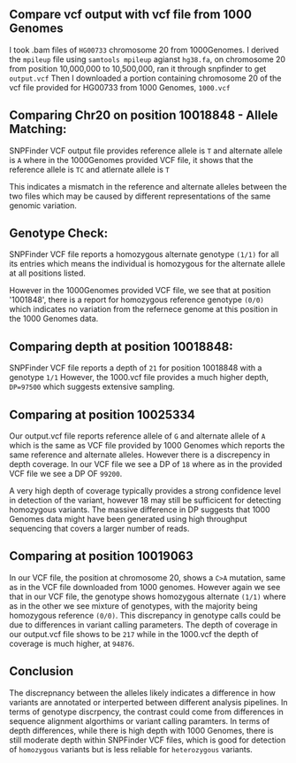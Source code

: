 ## Compare vcf output with vcf file from 1000 Genomes

I took .bam files of `HG00733` chromosome 20 from 1000Genomes. I derived the `mpileup` file using `samtools mpileup` agianst `hg38.fa`, on chromosome 20 from position 10,000,000 to 10,500,000, ran it through snpfinder to get `output.vcf`
Then I downloaded a portion containing chromosome 20 of the vcf file provided for HG00733 from 1000 Genomes, `1000.vcf`


## Comparing Chr20 on position 10018848 - Allele Matching:

SNPFinder VCF output file provides reference allele is `T` and alternate allele is `A` where in the 1000Genomes provided VCF file, it shows that the reference allele is `TC` and atlernate allele is `T`

This indicates a mismatch in the reference and alternate alleles between the two files which may be caused by different representations of the same genomic variation.

## Genotype Check:

SNPFinder VCF file reports a homozygous alternate genotype `(1/1)` for all its entries which means the individual is homozygous for the alternate allele at all positions listed.

However in the 1000Genomes provided VCF file, we see that at position '1001848', there is a report for homozygous reference genotype `(0/0)` which indicates no variation from the refernece genome at this position in the 1000 Genomes data.

## Comparing depth at position 10018848:

SNPFinder VCF file reports a depth of `21` for position 10018848 with a genotype `1/1`
However, the 1000.vcf file provides a much higher depth, `DP=97500` which suggests extensive sampling.

## Comparing at position 10025334
Our output.vcf file reports reference allele of `G` and alternate allele of `A` which is the same as VCF file provided by 1000 Genomes which reports the same reference and alternate alleles. However there is a discrepency in depth coverage. In our VCF file we see a DP of `18` where as in the provided VCF file we see a DP OF `99200`.

A very high depth of coverage typically provides a strong confidence level in detection of the variant, however 18 may still be sufficicent for detecting homozygous variants. The massive difference in DP suggests that 1000 Genomes data might have been generated using high throughput sequencing that covers a larger number of reads.

## Comparing at position 10019063
In our VCF file, the position at chromosome 20, shows a `C>A` mutation, same as in the VCF file downloaded from 1000 genomes. However again we see that in our VCF file, the genotype shows homozygous alternate `(1/1)` where as in the other we see mixture of genotypes, with the majority being homozygous reference `(0/0)`. This discrepancy in genotype calls could be due to differences in variant calling parameters. The depth of coverage in our output.vcf file shows to be `217` while in the 1000.vcf the depth of coverage is much higher, at `94876`.



## Conclusion
The discrepnancy between the alleles likely indicates a difference in how variants are annotated or interperted between different analysis pipelines.
In terms of genotype discrpency, the contrast could come from differences in sequence alignment algorthims or variant calling paramters.
In terms of depth differences, while there is high depth with 1000 Genomes, there is still moderate depth within SNPFinder VCF files, which is good for detection of `homozygous` variants but is less reliable for `heterozygous` variants.
